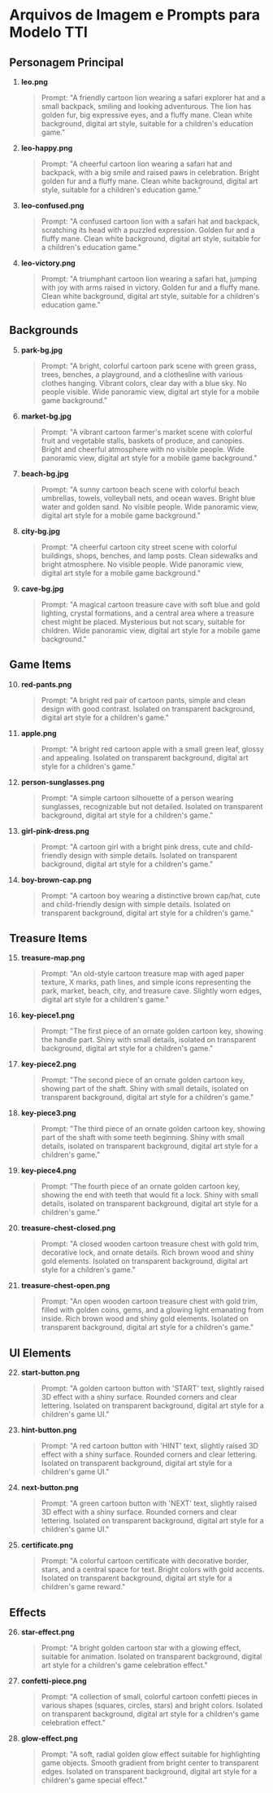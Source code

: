 # Arquivos de Imagem e Prompts para Modelo TTI

## Personagem Principal

1. **leo.png**
   > Prompt: "A friendly cartoon lion wearing a safari explorer hat and a small backpack, smiling and looking adventurous. The lion has golden fur, big expressive eyes, and a fluffy mane. Clean white background, digital art style, suitable for a children's education game."

2. **leo-happy.png**
   > Prompt: "A cheerful cartoon lion wearing a safari hat and backpack, with a big smile and raised paws in celebration. Bright golden fur and a fluffy mane. Clean white background, digital art style, suitable for a children's education game."

3. **leo-confused.png**
   > Prompt: "A confused cartoon lion with a safari hat and backpack, scratching its head with a puzzled expression. Golden fur and a fluffy mane. Clean white background, digital art style, suitable for a children's education game."

4. **leo-victory.png**
   > Prompt: "A triumphant cartoon lion wearing a safari hat, jumping with joy with arms raised in victory. Golden fur and a fluffy mane. Clean white background, digital art style, suitable for a children's education game."

## Backgrounds

5. **park-bg.jpg**
   > Prompt: "A bright, colorful cartoon park scene with green grass, trees, benches, a playground, and a clothesline with various clothes hanging. Vibrant colors, clear day with a blue sky. No people visible. Wide panoramic view, digital art style for a mobile game background."

6. **market-bg.jpg**
   > Prompt: "A vibrant cartoon farmer's market scene with colorful fruit and vegetable stalls, baskets of produce, and canopies. Bright and cheerful atmosphere with no visible people. Wide panoramic view, digital art style for a mobile game background."

7. **beach-bg.jpg**
   > Prompt: "A sunny cartoon beach scene with colorful beach umbrellas, towels, volleyball nets, and ocean waves. Bright blue water and golden sand. No visible people. Wide panoramic view, digital art style for a mobile game background."

8. **city-bg.jpg**
   > Prompt: "A cheerful cartoon city street scene with colorful buildings, shops, benches, and lamp posts. Clean sidewalks and bright atmosphere. No visible people. Wide panoramic view, digital art style for a mobile game background."

9. **cave-bg.jpg**
   > Prompt: "A magical cartoon treasure cave with soft blue and gold lighting, crystal formations, and a central area where a treasure chest might be placed. Mysterious but not scary, suitable for children. Wide panoramic view, digital art style for a mobile game background."

## Game Items

10. **red-pants.png**
    > Prompt: "A bright red pair of cartoon pants, simple and clean design with good contrast. Isolated on transparent background, digital art style for a children's game."

11. **apple.png**
    > Prompt: "A bright red cartoon apple with a small green leaf, glossy and appealing. Isolated on transparent background, digital art style for a children's game."

12. **person-sunglasses.png**
    > Prompt: "A simple cartoon silhouette of a person wearing sunglasses, recognizable but not detailed. Isolated on transparent background, digital art style for a children's game."

13. **girl-pink-dress.png**
    > Prompt: "A cartoon girl with a bright pink dress, cute and child-friendly design with simple details. Isolated on transparent background, digital art style for a children's game."

14. **boy-brown-cap.png**
    > Prompt: "A cartoon boy wearing a distinctive brown cap/hat, cute and child-friendly design with simple details. Isolated on transparent background, digital art style for a children's game."

## Treasure Items

15. **treasure-map.png**
    > Prompt: "An old-style cartoon treasure map with aged paper texture, X marks, path lines, and simple icons representing the park, market, beach, city, and treasure cave. Slightly worn edges, digital art style for a children's game."

16. **key-piece1.png**
    > Prompt: "The first piece of an ornate golden cartoon key, showing the handle part. Shiny with small details, isolated on transparent background, digital art style for a children's game."

17. **key-piece2.png**
    > Prompt: "The second piece of an ornate golden cartoon key, showing part of the shaft. Shiny with small details, isolated on transparent background, digital art style for a children's game."

18. **key-piece3.png**
    > Prompt: "The third piece of an ornate golden cartoon key, showing part of the shaft with some teeth beginning. Shiny with small details, isolated on transparent background, digital art style for a children's game."

19. **key-piece4.png**
    > Prompt: "The fourth piece of an ornate golden cartoon key, showing the end with teeth that would fit a lock. Shiny with small details, isolated on transparent background, digital art style for a children's game."

20. **treasure-chest-closed.png**
    > Prompt: "A closed wooden cartoon treasure chest with gold trim, decorative lock, and ornate details. Rich brown wood and shiny gold elements. Isolated on transparent background, digital art style for a children's game."

21. **treasure-chest-open.png**
    > Prompt: "An open wooden cartoon treasure chest with gold trim, filled with golden coins, gems, and a glowing light emanating from inside. Rich brown wood and shiny gold elements. Isolated on transparent background, digital art style for a children's game."

## UI Elements

22. **start-button.png**
    > Prompt: "A golden cartoon button with 'START' text, slightly raised 3D effect with a shiny surface. Rounded corners and clear lettering. Isolated on transparent background, digital art style for a children's game UI."

23. **hint-button.png**
    > Prompt: "A red cartoon button with 'HINT' text, slightly raised 3D effect with a shiny surface. Rounded corners and clear lettering. Isolated on transparent background, digital art style for a children's game UI."

24. **next-button.png**
    > Prompt: "A green cartoon button with 'NEXT' text, slightly raised 3D effect with a shiny surface. Rounded corners and clear lettering. Isolated on transparent background, digital art style for a children's game UI."

25. **certificate.png**
    > Prompt: "A colorful cartoon certificate with decorative border, stars, and a central space for text. Bright colors with gold accents. Isolated on transparent background, digital art style for a children's game reward."

## Effects

26. **star-effect.png**
    > Prompt: "A bright golden cartoon star with a glowing effect, suitable for animation. Isolated on transparent background, digital art style for a children's game celebration effect."

27. **confetti-piece.png**
    > Prompt: "A collection of small, colorful cartoon confetti pieces in various shapes (squares, circles, stars) and bright colors. Isolated on transparent background, digital art style for a children's game celebration effect."

28. **glow-effect.png**
    > Prompt: "A soft, radial golden glow effect suitable for highlighting game objects. Smooth gradient from bright center to transparent edges. Isolated on transparent background, digital art style for a children's game special effect."
